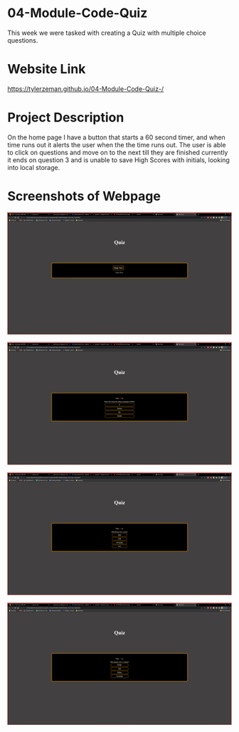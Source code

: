 # 04-Module-Code-Quiz

This week we were tasked with creating a Quiz with multiple choice questions.

# Website Link

https://tylerzeman.github.io/04-Module-Code-Quiz-/

# Project Description

On the home page I have a button that starts a 60 second timer, and when time runs out it alerts the user when the the time runs out. The user is able to click
on questions and move on to the next till they are finished currently it ends on question 3 and is unable to save High Scores with initials, looking into local storage.

# Screenshots of Webpage

![quizhome](assets/images/quizhome.png?raw=true "quizhome")

![question1](assets/images/question1.png?raw=true "question1")

![question2](assets/images/question2.png?raw=true "question2")

![question3](assets/images/question3.png?raw=true "question3")
